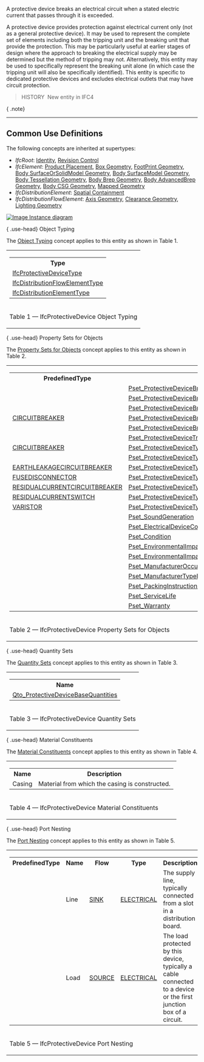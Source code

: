 A protective device breaks an electrical circuit when a stated electric current that passes through it is exceeded.

A protective device provides protection against electrical current only (not as a general protective device). It may be used to represent the complete set of elements including both the tripping unit and the breaking unit that provide the protection. This may be particularly useful at earlier stages of design where the approach to breaking the electrical supply may be determined but the method of tripping may not. Alternatively, this entity may be used to specifically represent the breaking unit alone (in which case the tripping unit will also be specifically identified). This entity is specific to dedicated protective devices and excludes electrical outlets that may have circuit protection.

> HISTORY&nbsp; New entity in IFC4

{ .note}
> 

___
## Common Use Definitions
The following concepts are inherited at supertypes:

* _IfcRoot_: [Identity](../../templates/identity.htm), [Revision Control](../../templates/revision-control.htm)
* _IfcElement_: [Product Placement](../../templates/product-placement.htm), [Box Geometry](../../templates/box-geometry.htm), [FootPrint Geometry](../../templates/footprint-geometry.htm), [Body SurfaceOrSolidModel Geometry](../../templates/body-surfaceorsolidmodel-geometry.htm), [Body SurfaceModel Geometry](../../templates/body-surfacemodel-geometry.htm), [Body Tessellation Geometry](../../templates/body-tessellation-geometry.htm), [Body Brep Geometry](../../templates/body-brep-geometry.htm), [Body AdvancedBrep Geometry](../../templates/body-advancedbrep-geometry.htm), [Body CSG Geometry](../../templates/body-csg-geometry.htm), [Mapped Geometry](../../templates/mapped-geometry.htm)
* _IfcDistributionElement_: [Spatial Containment](../../templates/spatial-containment.htm)
* _IfcDistributionFlowElement_: [Axis Geometry](../../templates/axis-geometry.htm), [Clearance Geometry](../../templates/clearance-geometry.htm), [Lighting Geometry](../../templates/lighting-geometry.htm)

[![Image](../../../img/diagram.png)&nbsp;Instance diagram](../../../annex/annex-d/common-use-definitions/ifcprotectivedevice.htm)

{ .use-head}
Object Typing

The [Object Typing](../../templates/object-typing.htm) concept applies to this entity as shown in Table 1.

<table>
<tr><td>
<table class="gridtable">
<tr><th><b>Type</b></th></tr>
<tr><td><a href="../../ifcelectricaldomain/lexical/ifcprotectivedevicetype.htm">IfcProtectiveDeviceType</a></td></tr>
<tr><td><a href="../../ifcsharedbldgserviceelements/lexical/ifcdistributionflowelementtype.htm">IfcDistributionFlowElementType</a></td></tr>
<tr><td><a href="../../ifcproductextension/lexical/ifcdistributionelementtype.htm">IfcDistributionElementType</a></td></tr>
</table>
</td></tr>
<tr><td><p class="table">Table 1 &mdash; IfcProtectiveDevice Object Typing</p></td></tr></table>

  
  
{ .use-head}
Property Sets for Objects

The [Property Sets for Objects](../../templates/property-sets-for-objects.htm) concept applies to this entity as shown in Table 2.

<table>
<tr><td>
<table class="gridtable">
<tr><th><b>PredefinedType</b></th><th><b>Name</b></th></tr>
<tr><td>&nbsp;</td><td><a href="../../psd/ifcelectricaldomain/Pset_ProtectiveDeviceBreakerUnitI2TCurve.xml">Pset_ProtectiveDeviceBreakerUnitI2TCurve</a></td></tr>
<tr><td>&nbsp;</td><td><a href="../../psd/ifcelectricaldomain/Pset_ProtectiveDeviceBreakerUnitI2TFuseCurve.xml">Pset_ProtectiveDeviceBreakerUnitI2TFuseCurve</a></td></tr>
<tr><td>&nbsp;</td><td><a href="../../psd/ifcelectricaldomain/Pset_ProtectiveDeviceBreakerUnitIPICurve.xml">Pset_ProtectiveDeviceBreakerUnitIPICurve</a></td></tr>
<tr><td><a href="../../ifcelectricaldomain/lexical/ifcprotectivedevicetypeenum.htm">CIRCUITBREAKER</a></td><td><a href="../../psd/ifcelectricaldomain/Pset_ProtectiveDeviceBreakerUnitTypeMCB.xml">Pset_ProtectiveDeviceBreakerUnitTypeMCB</a></td></tr>
<tr><td>&nbsp;</td><td><a href="../../psd/ifcelectricaldomain/Pset_ProtectiveDeviceBreakerUnitTypeMotorProtection.xml">Pset_ProtectiveDeviceBreakerUnitTypeMotorProtection</a></td></tr>
<tr><td>&nbsp;</td><td><a href="../../psd/ifcelectricaldomain/Pset_ProtectiveDeviceTrippingCurve.xml">Pset_ProtectiveDeviceTrippingCurve</a></td></tr>
<tr><td><a href="../../ifcelectricaldomain/lexical/ifcprotectivedevicetypeenum.htm">CIRCUITBREAKER</a></td><td><a href="../../psd/ifcelectricaldomain/Pset_ProtectiveDeviceTypeCircuitBreaker.xml">Pset_ProtectiveDeviceTypeCircuitBreaker</a></td></tr>
<tr><td>&nbsp;</td><td><a href="../../psd/ifcelectricaldomain/Pset_ProtectiveDeviceTypeCommon.xml">Pset_ProtectiveDeviceTypeCommon</a></td></tr>
<tr><td><a href="../../ifcelectricaldomain/lexical/ifcprotectivedevicetypeenum.htm">EARTHLEAKAGECIRCUITBREAKER</a></td><td><a href="../../psd/ifcelectricaldomain/Pset_ProtectiveDeviceTypeEarthLeakageCircuitBreaker.xml">Pset_ProtectiveDeviceTypeEarthLeakageCircuitBreaker</a></td></tr>
<tr><td><a href="../../ifcelectricaldomain/lexical/ifcprotectivedevicetypeenum.htm">FUSEDISCONNECTOR</a></td><td><a href="../../psd/ifcelectricaldomain/Pset_ProtectiveDeviceTypeFuseDisconnector.xml">Pset_ProtectiveDeviceTypeFuseDisconnector</a></td></tr>
<tr><td><a href="../../ifcelectricaldomain/lexical/ifcprotectivedevicetypeenum.htm">RESIDUALCURRENTCIRCUITBREAKER</a></td><td><a href="../../psd/ifcelectricaldomain/Pset_ProtectiveDeviceTypeResidualCurrentCircuitBreaker.xml">Pset_ProtectiveDeviceTypeResidualCurrentCircuitBreaker</a></td></tr>
<tr><td><a href="../../ifcelectricaldomain/lexical/ifcprotectivedevicetypeenum.htm">RESIDUALCURRENTSWITCH</a></td><td><a href="../../psd/ifcelectricaldomain/Pset_ProtectiveDeviceTypeResidualCurrentSwitch.xml">Pset_ProtectiveDeviceTypeResidualCurrentSwitch</a></td></tr>
<tr><td><a href="../../ifcelectricaldomain/lexical/ifcprotectivedevicetypeenum.htm">VARISTOR</a></td><td><a href="../../psd/ifcelectricaldomain/Pset_ProtectiveDeviceTypeVaristor.xml">Pset_ProtectiveDeviceTypeVaristor</a></td></tr>
<tr><td>&nbsp;</td><td><a href="../../psd/ifcsharedbldgserviceelements/Pset_SoundGeneration.xml">Pset_SoundGeneration</a></td></tr>
<tr><td>&nbsp;</td><td><a href="../../psd/ifcelectricaldomain/Pset_ElectricalDeviceCommon.xml">Pset_ElectricalDeviceCommon</a></td></tr>
<tr><td>&nbsp;</td><td><a href="../../psd/ifcsharedfacilitieselements/Pset_Condition.xml">Pset_Condition</a></td></tr>
<tr><td>&nbsp;</td><td><a href="../../psd/ifcproductextension/Pset_EnvironmentalImpactIndicators.xml">Pset_EnvironmentalImpactIndicators</a></td></tr>
<tr><td>&nbsp;</td><td><a href="../../psd/ifcproductextension/Pset_EnvironmentalImpactValues.xml">Pset_EnvironmentalImpactValues</a></td></tr>
<tr><td>&nbsp;</td><td><a href="../../psd/ifcsharedfacilitieselements/Pset_ManufacturerOccurrence.xml">Pset_ManufacturerOccurrence</a></td></tr>
<tr><td>&nbsp;</td><td><a href="../../psd/ifcsharedfacilitieselements/Pset_ManufacturerTypeInformation.xml">Pset_ManufacturerTypeInformation</a></td></tr>
<tr><td>&nbsp;</td><td><a href="../../psd/ifcsharedmgmtelements/Pset_PackingInstructions.xml">Pset_PackingInstructions</a></td></tr>
<tr><td>&nbsp;</td><td><a href="../../psd/ifcsharedfacilitieselements/Pset_ServiceLife.xml">Pset_ServiceLife</a></td></tr>
<tr><td>&nbsp;</td><td><a href="../../psd/ifcsharedfacilitieselements/Pset_Warranty.xml">Pset_Warranty</a></td></tr>
</table>
</td></tr>
<tr><td><p class="table">Table 2 &mdash; IfcProtectiveDevice Property Sets for Objects</p></td></tr></table>

  
  
{ .use-head}
Quantity Sets

The [Quantity Sets](../../templates/quantity-sets.htm) concept applies to this entity as shown in Table 3.

<table>
<tr><td>
<table class="gridtable">
<tr><th><b>Name</b></th></tr>
<tr><td><a href="../../qto/ifcelectricaldomain/Qto_ProtectiveDeviceBaseQuantities.xml">Qto_ProtectiveDeviceBaseQuantities</a></td></tr>
</table>
</td></tr>
<tr><td><p class="table">Table 3 &mdash; IfcProtectiveDevice Quantity Sets</p></td></tr></table>

  
  
{ .use-head}
Material Constituents

The [Material Constituents](../../templates/material-constituents.htm) concept applies to this entity as shown in Table 4.

<table>
<tr><td>
<table class="gridtable">
<tr><th><b>Name</b></th><th><b>Description</b></th></tr>
<tr><td>Casing</td><td>Material from which the casing is constructed.</td></tr>
</table>
</td></tr>
<tr><td><p class="table">Table 4 &mdash; IfcProtectiveDevice Material Constituents</p></td></tr></table>

  
  
{ .use-head}
Port Nesting

The [Port Nesting](../../templates/port-nesting.htm) concept applies to this entity as shown in Table 5.

<table>
<tr><td>
<table class="gridtable">
<tr><th><b>PredefinedType</b></th><th><b>Name</b></th><th><b>Flow</b></th><th><b>Type</b></th><th><b>Description</b></th></tr>
<tr><td>&nbsp;</td><td>Line</td><td><a href="../../ifcsharedbldgserviceelements/lexical/ifcflowdirectionenum.htm">SINK</a></td><td><a href="../../ifcsharedbldgserviceelements/lexical/ifcdistributionsystemenum.htm">ELECTRICAL</a></td><td>The supply line, typically connected from a slot in a distribution board.</td></tr>
<tr><td>&nbsp;</td><td>Load</td><td><a href="../../ifcsharedbldgserviceelements/lexical/ifcflowdirectionenum.htm">SOURCE</a></td><td><a href="../../ifcsharedbldgserviceelements/lexical/ifcdistributionsystemenum.htm">ELECTRICAL</a></td><td>The load protected by this device, typically a cable connected to a device or the first junction box of a circuit.</td></tr>
</table>
</td></tr>
<tr><td><p class="table">Table 5 &mdash; IfcProtectiveDevice Port Nesting</p></td></tr></table>
